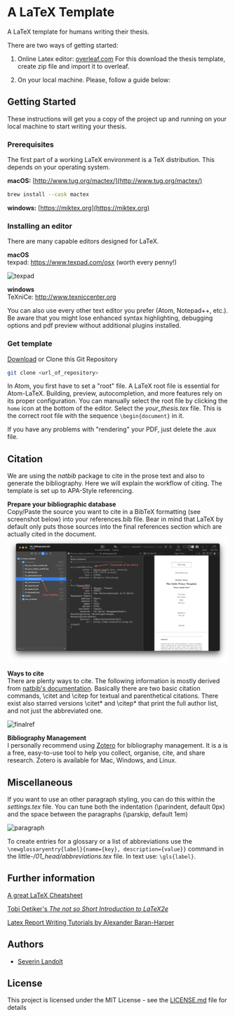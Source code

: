 # A LaTeX Template

A LaTeX template for humans writing their thesis.

There are two ways of getting started: 
1. Online Latex editor: [overleaf.com](https://www.overleaf.com) For this download the thesis template, create zip file and import it to overleaf. 

2. On your local machine. Please, follow a guide below: 

## Getting Started

These instructions will get you a copy of the project up and running on your local machine to start writing your thesis.

### Prerequisites
The first part of a working LaTeX environment is a TeX distribution. This depends on your operating system.  

**macOS:**
[http://www.tug.org/mactex/](http://www.tug.org/mactex/)

```bash
brew install --cask mactex
```

**windows:**
[https://miktex.org](https://miktex.org)

### Installing an editor

There are many capable editors designed for LaTeX.

**macOS**\
texpad: https://www.texpad.com/osx (worth every penny!)

![texpad](https://raw.githubusercontent.com/severinlandolt/latex-thesis-template/master/images/Screenshot_texpad.png)

**windows**\
TeXniCe: http://www.texniccenter.org

You can also use every other text editor you prefer (Atom, Notepad++, etc.). Be aware that you might lose enhanced syntax highlighting,  debugging options and pdf preview without additional plugins installed.

### Get template

[Download](https://github.com/severinlandolt/latex-thesis-template/archive/master.zip) or Clone this Git Repository

```bash
git clone <url_of_repository>
```

In Atom, you first have to set a "root" file. A LaTeX root file is essential for Atom-LaTeX. Building, preview, autocompletion, and more features rely on its proper configuration. You can manually select the root file by clicking the `home` icon at the bottom of the editor. Select the *your_thesis.tex* file. This is the correct root file with the sequence `\begin{document}` in it.

If you have any problems with "rendering" your PDF, just delete the .aux file.

## Citation

We are using the _natbib_ package to cite in the prose text and also to generate the bibliography. Here we will explain the workflow of citing. The template is set up to APA-Style referencing.

**Prepare your bibliographic database**\
Copy/Paste the source you want to cite in a BibTeX formatting (see screenshot below) into your references.bib file. Bear in mind that LaTeX by default only puts those sources into the final references section which are actually cited in the document.
![references01](https://raw.githubusercontent.com/severinlandolt/latex-thesis-template/master/images/references_01.png)

**Ways to cite**\
There are plenty ways to cite. The following information is mostly derived from [natbib's documentation](https://ctan.org/pkg/natbib?lang=de). Basically there are two basic citation commands, \citet and \citep for textual and parenthetical citations. There exist also starred versions \citet* and \citep* that print the full author list, and not just the abbreviated one.<br>

![finalref](https://raw.githubusercontent.com/severinlandolt/latex-thesis-template/master/images/finalref3.png)

**Bibliography Management**\
I personally recommend using [Zotero](https://www.zotero.org/) for bibliography management. It is a is a free, easy-to-use tool to help you
collect, organise, cite, and share research. Zotero is available for Mac, Windows, and Linux.

## Miscellaneous

If you want to use an other paragraph styling, you can do this within the _settings.tex_ file. You can tune both the indentation (\parindent, default 0px) and the space between the paragraphs (\parskip, default 1em)

![paragraph](https://raw.githubusercontent.com/severinlandolt/latex-thesis-template/master/images/paragraph.png)

To create entries for a glossary or a list of abbreviations use the `\newglossaryentry{label}{name={key}, description={value}}` command in the little-_/01_head/abbreviations.tex_ file. In text use: `\gls{label}`.


## Further information

[A great LaTeX Cheatsheet](https://wch.github.io/latexsheet/)

[Tobi Oetiker's *The not so Short Introduction to LaTeX2e*](https://tobi.oetiker.ch/lshort/lshort.pdf)

[Latex Report Writing Tutorials by Alexander Baran-Harper](https://www.youtube.com/watch?v=FXujG7c9p8g&list=PLNnwglGGYoTtW7o4PHFOSWGevcdFa3v3D)

## Authors

* [Severin Landolt](https://github.com/severinlandolt)

## License

This project is licensed under the MIT License - see the [LICENSE.md](https://github.com/severinlandolt/latex-thesis-template/blob/master/LICENSE) file for details
